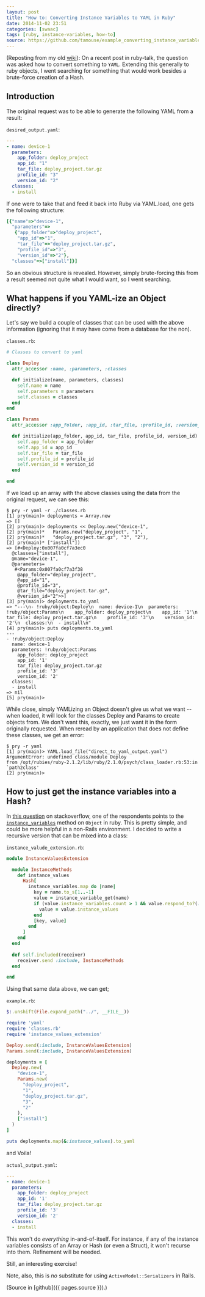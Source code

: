```yaml
---
layout: post
title: "How to: Converting Instance Variables to YAML in Ruby"
date: 2014-11-02 23:51
categories: [swaac]
tags: [ruby, instance-variables, how-to]
source: https://github.com/tamouse/example_converting_instance_variables_to_yaml_in_ruby
---
```

(Reposting from my old [wiki][tamwiki]):
On a recent post in ruby-talk, the question was asked how to convert something to `YAML`. Extending this generally to ruby objects, I went searching for something that would work besides a brute-force creation of a Hash.

## Introduction

The original request was to be able to generate the following YAML from a result:

`desired_output.yaml`:

``` yaml
---
- name: device-1
  parameters:
    app_folder: deploy_project
    app_id: "1"
    tar_file: deploy_project.tar.gz
    profile_id: "3"
    version_id: "2"
  classes:
  - install
```

If one were to take that and feed it back into Ruby via YAML.load, one gets the following structure:

``` ruby
[{"name"=>"device-1",
  "parameters"=>
   {"app_folder"=>"deploy_project",
    "app_id"=>"1",
    "tar_file"=>"deploy_project.tar.gz",
    "profile_id"=>"3",
    "version_id"=>"2"},
  "classes"=>["install"]}]

```

So an obvious structure is revealed. However, simply brute-forcing this from a result seemed not quite what I would want, so I went searching.

## What happens if you YAML-ize an Object directly?

Let's say we build a couple of classes that can be used with the above information (ignoring that it may have come from a database for the non).

`classes.rb`:

``` ruby
# Classes to convert to yaml

class Deploy
  attr_accessor :name, :parameters, :classes

  def initialize(name, parameters, classes)
    self.name = name
    self.parameters = parameters
    self.classes = classes
  end
end

class Params
  attr_accessor :app_folder, :app_id, :tar_file, :profile_id, :version_id

  def initialize(app_folder, app_id, tar_file, profile_id, version_id)
    self.app_folder = app_folder
    self.app_id = app_id
    self.tar_file = tar_file
    self.profile_id = profile_id
    self.version_id = version_id
  end

end

```


If we load up an array with the above classes using the data from the original request, we can see this:

``` 
$ pry -r yaml -r ./classes.rb
[1] pry(main)> deployments = Array.new
=> []
[2] pry(main)> deployments << Deploy.new("device-1",
[2] pry(main)*   Params.new("deploy_project", "1",
[2] pry(main)*   "deploy_project.tar.gz", "3", "2"),
[2] pry(main)* ["install"])
=> [#<Deploy:0x007fa0cf7a3ec0
  @classes=["install"],
  @name="device-1",
  @parameters=
   #<Params:0x007fa0cf7a3f38
    @app_folder="deploy_project",
    @app_id="1",
    @profile_id="3",
    @tar_file="deploy_project.tar.gz",
    @version_id="2">>]
[3] pry(main)> deployments.to_yaml
=> "---\n- !ruby/object:Deploy\n  name: device-1\n  parameters: !ruby/object:Params\n    app_folder: deploy_project\n    app_id: '1'\n    tar_file: deploy_project.tar.gz\n    profile_id: '3'\n    version_id: '2'\n  classes:\n  - install\n"
[4] pry(main)> puts deployments.to_yaml
---
- !ruby/object:Deploy
  name: device-1
  parameters: !ruby/object:Params
    app_folder: deploy_project
    app_id: '1'
    tar_file: deploy_project.tar.gz
    profile_id: '3'
    version_id: '2'
  classes:
  - install
=> nil
[5] pry(main)> 
```

While close, simply YAMLizing an Object doesn't give us what we want -- when loaded, it will look for the classes Deploy and Params to create objects from. We don't want this, exactly, we just want it in the form originally requested. When reread by an application that does not define
these classes, we get an error:

```
$ pry -r yaml
[1] pry(main)> YAML.load_file("direct_to_yaml_output.yaml")
ArgumentError: undefined class/module Deploy
from /opt/rubies/ruby-2.1.2/lib/ruby/2.1.0/psych/class_loader.rb:53:in `path2class'
[2] pry(main)> 
```

## How to just get the instance variables into a Hash?

In [this question][so_question] on stackoverflow, one of the respondents points to the [`instance_variables`][instance_variables_method] method on `Object` in ruby. This is pretty simple, and could be more helpful in a non-Rails environment. I decided to write a recursive version that can be mixed into a class:

`instance_valude_extension.rb`:

``` ruby
module InstanceValuesExtension

  module InstanceMethods
    def instance_values
      Hash[
        instance_variables.map do |name|
          key = name.to_s[1..-1]
          value = instance_variable_get(name)
          if (value.instance_variables.count > 1 && value.respond_to?(:instance_values))
            value = value.instance_values
          end
          [key, value]
        end
      ]
    end
  end
  
  def self.included(receiver)
    receiver.send :include, InstanceMethods
  end

end

```

Using that same data above, we can get;

`example.rb`:

``` ruby
$:.unshift(File.expand_path("../", __FILE__))

require 'yaml'
require 'classes.rb'
require 'instance_values_extension'

Deploy.send(:include, InstanceValuesExtension)
Params.send(:include, InstanceValuesExtension)

deployments = [
  Deploy.new(
    "device-1",
    Params.new(
      "deploy_project",
      "1",
      "deploy_project.tar.gz",
      "3",
      "2"
    ),
    ["install"]
  )
]

puts deployments.map(&:instance_values).to_yaml
```

and Voila!

`actual_output.yaml`:

``` yaml
---
- name: device-1
  parameters:
    app_folder: deploy_project
    app_id: '1'
    tar_file: deploy_project.tar.gz
    profile_id: '3'
    version_id: '2'
  classes:
  - install
```

This won't do *everything* in-and-of-itself. For instance, if any of the instance variables consists of an Array or Hash (or even a Struct), it won't recurse into them. Refinement will be needed.

Still, an interesting exercise!

Note, also, this is *no* substitute for using `ActiveModel::Serializers` in Rails.

[so_question]: http://stackoverflow.com/questions/7638982/better-way-to-convert-several-instance-variables-into-hash-with-ruby 
[instance_variables_method]: http://www.rubydoc.info/stdlib/core/Object:instance_variables
[tamwiki]: http://wiki.tamouse.org/n=Technology.ConvertingInstanceVariablesToAHashInRuby 

(Source in [github]({{ pages.source }}).)



